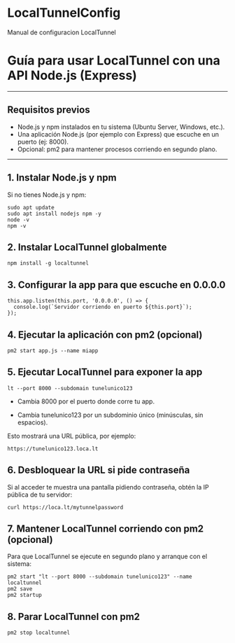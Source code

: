 # LocalTunnelConfig
Manual de configuracion LocalTunnel

# Guía para usar LocalTunnel con una API Node.js (Express)

---

## Requisitos previos

- Node.js y npm instalados en tu sistema (Ubuntu Server, Windows, etc.).
- Una aplicación Node.js (por ejemplo con Express) que escuche en un puerto (ej: 8000).
- Opcional: pm2 para mantener procesos corriendo en segundo plano.

---

## 1. Instalar Node.js y npm

Si no tienes Node.js y npm:

```
sudo apt update
sudo apt install nodejs npm -y
node -v
npm -v
```
## 2. Instalar LocalTunnel globalmente
```
npm install -g localtunnel

```
## 3. Configurar la app para que escuche en 0.0.0.0

```
this.app.listen(this.port, '0.0.0.0', () => {
  console.log(`Servidor corriendo en puerto ${this.port}`);
});
```
## 4. Ejecutar la aplicación con pm2 (opcional)

```
pm2 start app.js --name miapp
```

## 5. Ejecutar LocalTunnel para exponer la app

```
lt --port 8000 --subdomain tunelunico123
```
- Cambia 8000 por el puerto donde corre tu app.

- Cambia tunelunico123 por un subdominio único (minúsculas, sin espacios).

Esto mostrará una URL pública, por ejemplo:

```
https://tunelunico123.loca.lt
```

## 6. Desbloquear la URL si pide contraseña
Si al acceder te muestra una pantalla pidiendo contraseña, obtén la IP pública de tu servidor:

```
curl https://loca.lt/mytunnelpassword
```
## 7. Mantener LocalTunnel corriendo con pm2 (opcional)
Para que LocalTunnel se ejecute en segundo plano y arranque con el sistema:
```
pm2 start "lt --port 8000 --subdomain tunelunico123" --name localtunnel
pm2 save
pm2 startup
```

## 8. Parar LocalTunnel con pm2

```
pm2 stop localtunnel
```
